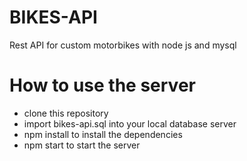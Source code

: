 # BIKES-API

Rest API for custom motorbikes with node js and mysql

# How to use the server

-   clone this repository
-   import bikes-api.sql into your local database server
-   npm install to install the dependencies
-   npm start to start the server
